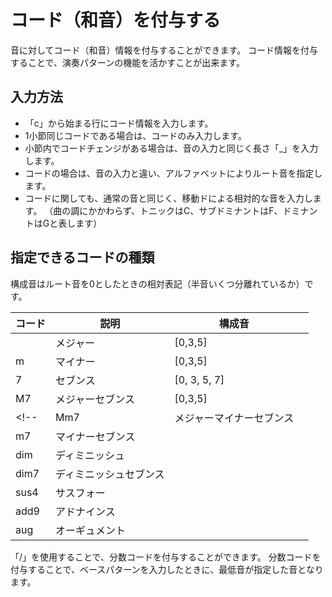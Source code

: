 # コード（和音）を付与する

音に対してコード（和音）情報を付与することができます。
コード情報を付与することで、演奏パターンの機能を活かすことが出来ます。

## 入力方法
- 「c」から始まる行にコード情報を入力します。
- 1小節同じコードである場合は、コードのみ入力します。
- 小節内でコードチェンジがある場合は、音の入力と同じく長さ「_」を入力します。
- コードの場合は、音の入力と違い、アルファベットによりルート音を指定します。
- コードに関しても、通常の音と同じく、移動ドによる相対的な音を入力します。
（曲の調にかかわらず、トニックはC、サブドミナントはF、ドミナントはGと表します）

## 指定できるコードの種類
構成音はルート音を0としたときの相対表記（半音いくつ分離れているか）です。

| コード | 説明                     | 構成音       |     |
| ------ | ------------------------ | ------------ | --- |
|        | メジャー                 | [0,3,5]      |     |
| m      | マイナー                 | [0,3,5]      |     |
| 7      | セブンス                 | [0, 3, 5, 7] |     |
| M7     | メジャーセブンス         | [0,3,5]      |     |
<!-- | Mm7    | メジャーマイナーセブンス |              |     |
| m7     | マイナーセブンス         |              |     |
| dim    | ディミニッシュ           |              |     |
| dim7   | ディミニッシュセブンス   |              |     |
| sus4   | サスフォー               |              |     |
| add9   | アドナインス             |              |     |
| aug    | オーギュメント           |              |     | -->

「/」を使用することで、分数コードを付与することができます。
分数コードを付与することで、ベースパターンを入力したときに、最低音が指定した音となります。